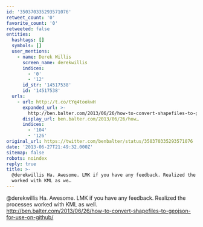 ```yaml
---
id: '350370335293571076'
retweet_count: '0'
favorite_count: '0'
retweeted: false
entities:
  hashtags: []
  symbols: []
  user_mentions:
    - name: Derek Willis
      screen_name: derekwillis
      indices:
        - '0'
        - '12'
      id_str: '14517538'
      id: '14517538'
  urls:
    - url: http://t.co/tYq4tookwH
      expanded_url: >-
        http://ben.balter.com/2013/06/26/how-to-convert-shapefiles-to-geojson-for-use-on-github/
      display_url: ben.balter.com/2013/06/26/how…
      indices:
        - '104'
        - '126'
original_url: https://twitter.com/benbalter/status/350370335293571076
date: '2013-06-27T21:49:32.000Z'
sitemap: false
robots: noindex
reply: true
title: >-
  @derekwillis Ha. Awesome. LMK if you have any feedback. Realized the processes
  worked with KML as we…
---
```


@derekwillis Ha. Awesome. LMK if you have any feedback. Realized the processes worked with KML as well. http://ben.balter.com/2013/06/26/how-to-convert-shapefiles-to-geojson-for-use-on-github/